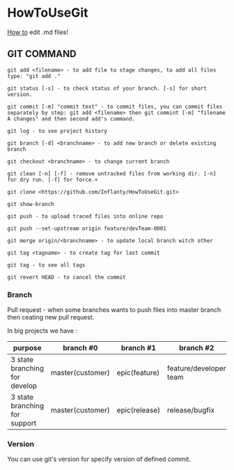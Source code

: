# HowToUseGit
[How to](https://help.github.com/categories/writing-on-github/) edit .md files!

## GIT COMMAND
```
git add <filename> - to add file to stage changes, to add all files type: "git add ."

git status [-s] - to check status of your branch. [-s] for short version.

git commit [-m] "commit text" - to commit files, you can commit files separately by step: git add <filename> then git commint [-m] "filename A changes" and then second add's command.

git log - to see project history

git branch [-d] <branchname> - to add new branch or delete existing branch

git checkout <branchname> - to change current branch

git clean [-n] [-f] - remove untracked files from working dir. [-n] for dry run. [-f] for force.+

git clone <https://github.com/Inflanty/HowToUseGit.git>

git show-branch

git push - to upload traced files into online repo

git push --set-upstream origin feature/devTeam-0001

git merge origin/<branchname> - to update local branch witch other

git tag <tagname> - to create tag for last commit

git tag - to see all tags

git revert HEAD - to cancel the commit
```


### Branch
Pull request - when some branches wants to push files into master branch then ceating new pull request.

In big projects we have :

purpose | branch #0 | branch #1 | branch #2
----------|----------|---------|---------
3 state branching for develop | master(customer) | epic(feature) | feature/developer team
3 state branching for support | master(customer) | epic(release) | release/bugfix

### Version
You can use git's version for specify version of defined commit.
